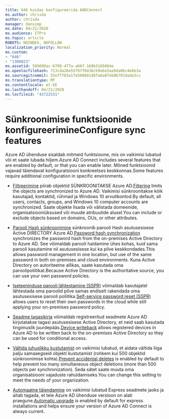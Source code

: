 ```yaml
---
title: 646 kuidas konfigureerida AADConnect
ms.author: chrisda
author: chrisda
manager: dansimp
ms.date: 04/21/2020
ms.audience: ITPro
ms.topic: article
ROBOTS: NOINDEX, NOFOLLOW
localization_priority: Normal
ms.custom:
- "646"
- "1300023"
ms.assetid: 599698ac-6709-477a-a66f-169b3165064e
ms.openlocfilehash: 713cda26e55f07f0438cb9ebe5aa9da86c4ebb3a
ms.sourcegitcommit: 55eff703a17e500681d8fa6a87eb067019ade3cc
ms.translationtype: MT
ms.contentlocale: et-EE
ms.lasthandoff: 04/22/2020
ms.locfileid: "43722531"
---
```

# <a name="configure-sync-features"></a><span data-ttu-id="5c53d-102">Sünkroonimise funktsioonide konfigureerimine</span><span class="sxs-lookup"><span data-stu-id="5c53d-102">Configure sync features</span></span>

<span data-ttu-id="5c53d-103">Azure AD ühenduse sisaldab mitmeid funktsioone, mis on vaikimisi lubatud või et saate lubada hiljem.</span><span class="sxs-lookup"><span data-stu-id="5c53d-103">Azure AD Connect includes several features that are enabled by default, or that you can enable later.</span></span> <span data-ttu-id="5c53d-104">Mõned funktsioonid vajavad täiendavat konfiguratsiooni konkreetses keskkonnas.</span><span class="sxs-lookup"><span data-stu-id="5c53d-104">Some features require additional configuration in specific environments.</span></span>

- <span data-ttu-id="5c53d-105">[Filtreerimine](https://docs.microsoft.com/azure/active-directory/connect/active-directory-aadconnectsync-configure-filtering) piirab objektid SÜNKROONITAKSE Azure AD.</span><span class="sxs-lookup"><span data-stu-id="5c53d-105">[Filtering](https://docs.microsoft.com/azure/active-directory/connect/active-directory-aadconnectsync-configure-filtering) limits the objects are synchronized to Azure AD.</span></span> <span data-ttu-id="5c53d-106">Vaikimisi sünkroonitakse kõik kasutajad, kontaktid, rühmad ja Windows 10 arvutikontod.</span><span class="sxs-lookup"><span data-stu-id="5c53d-106">By default, all users, contacts, groups, and Windows 10 computer accounts are synchronized.</span></span> <span data-ttu-id="5c53d-107">Saate objekte lisada või välistada domeenide, organisatsiooniüksused või muude atribuutide alusel.</span><span class="sxs-lookup"><span data-stu-id="5c53d-107">You can include or exclude objects based on domains, OUs, or other attributes.</span></span>

- <span data-ttu-id="5c53d-108">[Parooli Hash sünkroonimine](https://docs.microsoft.com/azure/active-directory/connect/active-directory-aadconnectsync-implement-password-hash-synchronization) sünkroonib parooli Hash asutusesisese Active DIRECTORY Azure AD.</span><span class="sxs-lookup"><span data-stu-id="5c53d-108">[Password hash synchronization](https://docs.microsoft.com/azure/active-directory/connect/active-directory-aadconnectsync-implement-password-hash-synchronization) synchronizes the password hash from the on-premises Active Directory to Azure AD.</span></span> <span data-ttu-id="5c53d-109">See võimaldab parooli haldamine ühes kohas, kuid sama parooli kasutamine nii asutusesisese kui ka pilve keskkondades.</span><span class="sxs-lookup"><span data-stu-id="5c53d-109">This allows password management in one location, but use of the same password in both on-premises and cloud environments.</span></span> <span data-ttu-id="5c53d-110">Kuna Active Directory on autoriteetne allikas, saate kasutada oma paroolipoliitikat.</span><span class="sxs-lookup"><span data-stu-id="5c53d-110">Because Active Directory is the authoritative source, you can use your own password policies.</span></span>

- <span data-ttu-id="5c53d-111">[Iseteeninduse parooli lähtestamine (SSPR)](https://docs.microsoft.com/azure/active-directory/authentication/quickstart-sspr) võimaldab kasutajatel lähtestada oma paroolid pilve samas endiselt rakendada oma asutusesisese parooli poliitika.</span><span class="sxs-lookup"><span data-stu-id="5c53d-111">[Self-service password reset (SSPR)](https://docs.microsoft.com/azure/active-directory/authentication/quickstart-sspr) allows users to reset their own passwords in the cloud while still applying your on-premises password policy.</span></span>

- <span data-ttu-id="5c53d-112">[Seadme tagasikirja](https://docs.microsoft.com/azure/active-directory/connect/active-directory-aadconnect-feature-device-writeback) võimaldab registreeritud seadmete Azure AD kirjutatakse tagasi asutusesisese Active Directory, et neid saab kasutada tingimuslik juurdepääs.</span><span class="sxs-lookup"><span data-stu-id="5c53d-112">[Device writeback](https://docs.microsoft.com/azure/active-directory/connect/active-directory-aadconnect-feature-device-writeback) allows registered devices in Azure AD to be written back to the on-premises Active Directory so they can be used for conditional access.</span></span>

- <span data-ttu-id="5c53d-113">[Vältida juhuslikku kustutamist](https://docs.microsoft.com/azure/active-directory/connect/active-directory-aadconnectsync-feature-prevent-accidental-deletes) on vaikimisi lubatud, et aidata vältida liiga palju samaaegseid objekti kustutamist (rohkem kui 500 objektid sünkroonimise kohta).</span><span class="sxs-lookup"><span data-stu-id="5c53d-113">[Prevent accidental deletes](https://docs.microsoft.com/azure/active-directory/connect/active-directory-aadconnectsync-feature-prevent-accidental-deletes) is enabled by default to help prevent too many simultaneous object deletions (more than 500 objects per synchronization).</span></span> <span data-ttu-id="5c53d-114">Seda sätet saate muuta oma organisatsiooni vajaduste rahuldamiseks.</span><span class="sxs-lookup"><span data-stu-id="5c53d-114">You can change this setting to meet the needs of your organization.</span></span>

- <span data-ttu-id="5c53d-115">[Automaatne täiendamine](https://docs.microsoft.com/azure/active-directory/connect/active-directory-aadconnect-feature-automatic-upgrade) on vaikimisi lubatud Express seadmete jaoks ja aitab tagada, et teie Azure AD ühenduse versioon on alati praegune.</span><span class="sxs-lookup"><span data-stu-id="5c53d-115">[Automatic upgrade](https://docs.microsoft.com/azure/active-directory/connect/active-directory-aadconnect-feature-automatic-upgrade) is enabled by default for express installations and helps ensure your version of Azure AD Connect is always current.</span></span>
